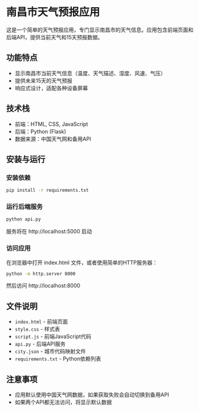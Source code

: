 # 南昌市天气预报应用

这是一个简单的天气预报应用，专门显示南昌市的天气信息。应用包含前端页面和后端API，提供当前天气和15天预报数据。

## 功能特点

- 显示南昌市当前天气信息（温度、天气描述、湿度、风速、气压）
- 提供未来15天的天气预报
- 响应式设计，适配各种设备屏幕

## 技术栈

- 前端：HTML, CSS, JavaScript
- 后端：Python (Flask)
- 数据来源：中国天气网和备用API

## 安装与运行

### 安装依赖

```bash
pip install -r requirements.txt
```

### 运行后端服务

```bash
python api.py
```

服务将在 http://localhost:5000 启动

### 访问应用

在浏览器中打开 index.html 文件，或者使用简单的HTTP服务器：

```bash
python -m http.server 8000
```

然后访问 http://localhost:8000

## 文件说明

- `index.html` - 前端页面
- `style.css` - 样式表
- `script.js` - 前端JavaScript代码
- `api.py` - 后端API服务
- `city.json` - 城市代码映射文件
- `requirements.txt` - Python依赖列表

## 注意事项

- 应用默认使用中国天气网数据，如果获取失败会自动切换到备用API
- 如果两个API都无法访问，将显示默认数据